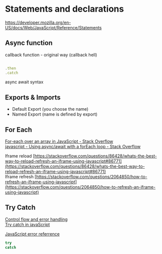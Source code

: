 # Statements and declarations

https://developer.mozilla.org/en-US/docs/Web/JavaScript/Reference/Statements

## Async function

callback function - original way (callback hell)  

```javascript
  
.then  
.catch  
```

  
async await syntax  


## Exports & Imports

- Default Export (you choose the name)
- Named Export (name is defined by export)


## For Each

[For-each over an array in JavaScript - Stack Overflow](https://stackoverflow.com/questions/9329446/for-each-over-an-array-in-javascript)  
[javascript - Using async/await with a forEach loop - Stack Overflow](https://stackoverflow.com/questions/37576685/using-async-await-with-a-foreach-loop)  
  
  
Iframe reload [https://stackoverflow.com/questions/86428/whats-the-best-way-to-reload-refresh-an-iframe-using-javascript#86771](https://stackoverflow.com/questions/86428/whats-the-best-way-to-reload-refresh-an-iframe-using-javascript#86771)  
Iframe refresh [https://stackoverflow.com/questions/2064850/how-to-refresh-an-iframe-using-javascript](https://stackoverflow.com/questions/2064850/how-to-refresh-an-iframe-using-javascript)  


## Try Catch

[Control flow and error handling](https://developer.mozilla.org/en-US/docs/Web/JavaScript/Guide/Control_flow_and_error_handling)  
[Try catch in javaScript](https://javascript.info/try-catch)  

[JavaScript error referrence](https://developer.mozilla.org/en-US/docs/Web/JavaScript/Reference/Errors)

```javascript
try  
catch  

```
